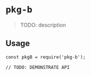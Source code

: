 # `pkg-b`

> TODO: description

## Usage

```
const pkgB = require('pkg-b');

// TODO: DEMONSTRATE API
```
